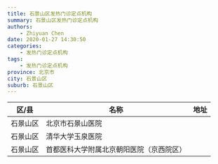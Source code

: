 ```yaml
---
title: 石景山区发热门诊定点机构
summary: 石景山区发热门诊定点机构
authors: 
    - Zhiyuan Chen
date: 2020-01-27 14:30:50
categories: 
    - 发热门诊定点机构
tags: 
    - 发热门诊定点机构
province: 北京市
city: 石景山区
suburb: 石景山区
---
```


|  区/县  |  名称  |  地址  |
|------|-------|------|
|  石景山区  |  北京市石景山医院  |    
|  石景山区  |  清华大学玉泉医院  |    
|  石景山区  |  首都医科大学附属北京朝阳医院（京西院区）  |    

